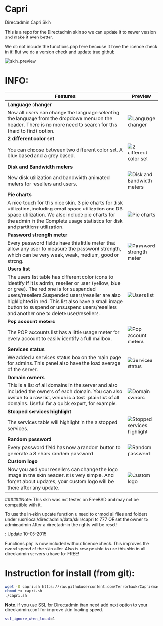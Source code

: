 Capri
=====

Directadmin Capri Skin

This is a repo for the Directadmin skin so we can update it to newer version and make it even better.

We do not include the functions.php here becouse it have the licence check in it!
But we do a version check and update true github

![skin_preview](http://www.outservices.net/images/capri_screens/ca_userlevel.png)

INFO:
=====

Features | Preview
------------ | -------------
**Language changer** |
Now all users can change the language selecting the language from the dropdown menu on the header. There is no more need to search for this (hard to find) option. | ![Language changer](http://www.outservices.net/images/cas_lang.png)	
**2 different color set** |
You can choose between two different color set. A blue based and a grey based. | ![2 different color set](http://www.outservices.net/images/cas_colorset.png)
**Disk and Bandwidth meters** |
New disk utilization and bandwidth animated meters for resellers and users. | ![Disk and Bandwidth meters](http://www.outservices.net/images/cas_lmeters.png)
**Pie charts** |
A nice touch for this nice skin. 3 pie charts for disk utilization, including email space utilization and DB space utilization. We also include pie charts for the admin in the Complete usage statistics for disk and partitions utilization. 	| ![Pie charts](http://www.outservices.net/images/cas_pies.png)
**Password strength meter** |
Every password fields have this little meter that allow any user to measure the password strength, which can be very weak, weak, medium, good or strong. | ![Password strength meter](http://www.outservices.net/images/cas_passste.png)
**Users list** |
The users list table has different color icons to identify if it is admin, reseller or user (yellow, blue or gree). The red one is for suspended users/resellers.Suspended users/reseller are also highlighted in red. This list also have a small image button to suspend or unsuspend users/resellers and another one to delete user/resellers. | ![Users list](http://www.outservices.net/images/cas_suspid.png)
**Pop account meters** |
The POP accounts list has a little usage meter for every account to easily identify a full mailbox. | ![Pop account meters](http://www.outservices.net/images/cas_popmeter.png)	
**Services status** |
We added a services status box on the main page for admins. This panel also have the load average of the server. | ![Services status](http://www.outservices.net/images/cas_lserv.png)	
**Domain owners** |
This is a list of all domains in the server and also included the owners of each domain. You can also switch to a raw list, which is a text-plain list of all domains. Useful for a quick export, for example. | ![Domain owners](http://www.outservices.net/images/cass_alldom.png)	
**Stopped services highlight** |
The services table will highlight in the a stopped services. | ![Stopped services highlight](http://www.outservices.net/images/cas_services.png)	
**Random password** |
Every password field has now a random button to generate a 8 chars random password. | ![Random password](http://www.outservices.net/images/cas_rand.png)	
**Custom logo** |
Now you and your resellers can change the logo image in the skin header. It is very simple. And forget about updates, your custom logo will be there after any update. 	| ![Custom logo](http://www.outservices.net/images/cas_logo.png)	

 
######Note:
This skin was not tested on FreeBSD and may not be compatible with it.

To use the in-skin update function u need to chmod all files and folders under /usr/local/directadmin/data/skin/capri to 777 OR set the owner to admin:admin
After a directadmin the rights will be reset!

: Update 10-03-2015

Functions.php is now included without licence check. 
This improves the overal speed of the skin allot. Also is now posible to use this skin in all directadmin servers u have for FREE!

Instruction for install (from git):
=====

```bash
wget -O capri.sh https://raw.githubusercontent.com/Terrorhawk/Capri/master/install-script --no-check-certificate
chmod +x capri.sh
./capri.sh
```
**Note.** if you use SSL for Directadmin than need add next option to your directadmin.conf for improve skin loading speed.
```bash
ssl_ignore_when_local=1
```